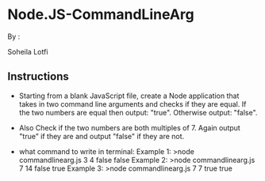 # Node.JS-CommandLineArg

By :

Soheila Lotfi

## Instructions

* Starting from a blank JavaScript file, create a Node application that takes in two command line arguments and checks if they are equal.
If the two numbers are equal then output: "true". Otherwise output: "false".

* Also Check if the two numbers are both multiples of 7. Again output "true" if they are and output "false" if they are not.

* what command to write in terminal:
Example 1: >node commandlinearg.js 3 4
false
false
Example 2: >node commandlinearg.js 7 14
false
true
Example 3: >node commandlinearg.js 7 7
true
true

